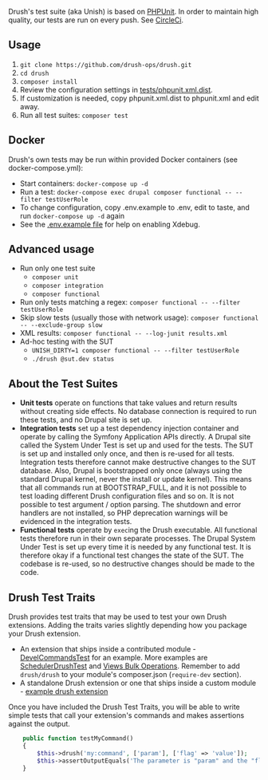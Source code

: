 Drush's test suite (aka Unish) is based on [PHPUnit](http://www.phpunit.de). In order to maintain
high quality, our tests are run on every push. See [CircleCi](https://circleci.com/gh/drush-ops/drush).

## Usage
1. `git clone https://github.com/drush-ops/drush.git`
1. `cd drush`
1. `composer install`
1. Review the configuration settings in [tests/phpunit.xml.dist](https://github.com/drush-ops/drush/blob/10.x/tests/phpunit.xml.dist). 
1. If customization is needed, copy phpunit.xml.dist to phpunit.xml and edit away.
1. Run all test suites: `composer test`

## Docker
Drush's own tests may be run within provided Docker containers (see docker-compose.yml):

- Start containers: `docker-compose up -d`
- Run a test: `docker-compose exec drupal composer functional -- --filter testUserRole`
- To change configuration, copy .env.example to .env, edit to taste, and run `docker-compose up -d` again
- See the [.env.example file](https://github.com/drush-ops/drush/blob/10.x/.env.example) for help on enabling Xdebug.

## Advanced usage
- Run only one test suite
    - `composer unit`
    - `composer integration`
    - `composer functional`
- Run only tests matching a regex: `composer functional -- --filter testUserRole`
- Skip slow tests (usually those with network usage): `composer functional -- --exclude-group slow`
- XML results: `composer functional -- --log-junit results.xml`
- Ad-hoc testing with the SUT
  - `UNISH_DIRTY=1 composer functional -- --filter testUserRole`
  - `./drush @sut.dev status`

## About the Test Suites
- **Unit tests** operate on functions that take values and return results without creating side effects. No database connection is required to run these tests, and no Drupal site is set up.
- **Integration tests** set up a test dependency injection container and operate by calling the Symfony Application APIs directly. A Drupal site called the System Under Test is set up and used for the tests. The SUT is set up and installed only once, and then is re-used for all tests. Integration tests therefore cannot make destructive changes to the SUT database. Also, Drupal is bootstrapped only once (always using the standard Drupal kernel, never the install or update kernel). This means that all commands run at BOOTSTRAP_FULL, and it is not possible to test loading different Drush configuration files and so on. It is not possible to test argument / option parsing. The shutdown and error handlers are not installed, so PHP deprecation warnings will be evidenced in the integration tests.
- **Functional tests** operate by `exec`ing the Drush executable. All functional tests therefore run in their own separate processes. The Drupal System Under Test is set up every time it is needed by any functional test. It is therefore okay if a functional test changes the state of the SUT. The codebase is re-used, so no destructive changes should be made to the code.

## Drush Test Traits
Drush provides test traits that may be used to test your own Drush extensions. Adding the traits varies slightly depending how you package your Drush extension.

  - An extension that ships inside a contributed module - [DevelCommandsTest](https://cgit.drupalcode.org/devel/tree/tests/src/Functional/DevelCommandsTest.php?h=8.x-2.x) for an example. More examples are [SchedulerDrushTest](https://git.drupalcode.org/project/scheduler/blob/8.x-1.x/tests/src/Functional/SchedulerDrushTest.php) and [Views Bulk Operations](https://git.drupalcode.org/project/views_bulk_operations/-/blob/8.x-3.x/tests/src/Functional/DrushCommandsTest.php). Remember to add `drush/drush` to your module's composer.json (`require-dev` section).
  - A standalone Drush extension or one that ships inside a custom module - [example drush extension](https://github.com/drush-ops/example-drush-extension)

Once you have included the Drush Test Traits, you will be able to write simple tests that call your extension's commands and makes assertions against the output.
```php
    public function testMyCommand()
    {
        $this->drush('my:command', ['param'], ['flag' => 'value']);
        $this->assertOutputEquals('The parameter is "param" and the "flag" option is "value"');
    }
``` 
